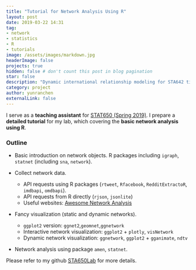 ```yaml
---
title: "Tutorial for Network Analysis Using R"
layout: post
date: 2019-03-22 14:31
tag:
- network
- statistics
- R
- tutorials
image: /assets/images/markdown.jpg
headerImage: false
projects: true
hidden: false # don't count this post in blog pagination
star: false
description: "Dynamic international relationship modeling for STA642 time series project"
category: project
author: yunranchen
externalLink: false
---
```



I serve as a <b>teaching assistant</b> for <a href="http://www2.stat.duke.edu/courses/Spring19/sta650.001/">STAT650 (Spring 2019)</a>. I prepare a <b>detailed tutorial</b> for my lab, which covering the <b>basic network analysis using R</b>. 


### Outline 

- Basic introduction on network objects. R packages including `igraph`, `statnet` (including `sna`, `network`).

- Collect network data. 
    - API requests using R packages (`rtweet`, `Rfacebook`, `RedditExtractoR`, `imdbapi`, `omdbapi`).
    - API requests from R directly (`rjson`, `jsonlite`)
    - Useful websites: <a href=https://github.com/briatte/awesome-network-analysis>Awesome Network Analysis</a>
    
- Fancy visualization (static and dynamic networks).
    - `ggplot2` version: `ggnet2`,`geomnet`,`ggnetwork`
    - Interactive network visualization: `ggplot2` + `plotly`, `visNetwork`
    - Dynamic network visualization: `ggnetwork`, `ggplot2` + `gganimate`, `ndtv`
    
- Network analysis using package `amen`, `statnet`.

Please refer to my github <a href="https://github.com/YunranChen/STA650Lab">STA650Lab</a> for more details.

